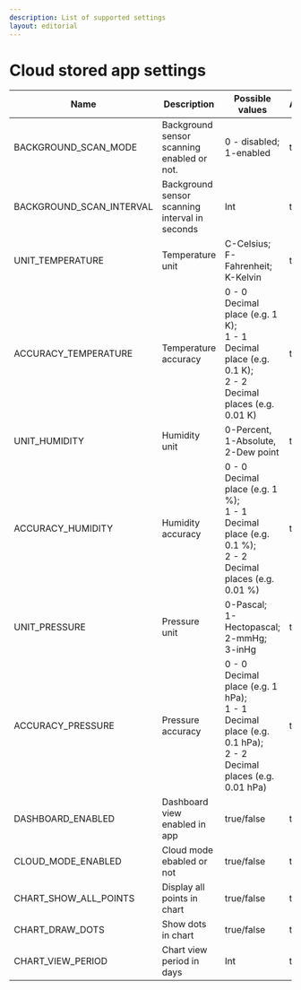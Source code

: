```yaml
---
description: List of supported settings
layout: editorial
---
```


# Cloud stored app settings

<table><thead><tr><th width="334">Name</th><th width="150">Description</th><th width="196">Possible values</th><th width="150" data-type="checkbox">Android</th><th width="150" data-type="checkbox">iOS</th><th data-type="checkbox">Web</th></tr></thead><tbody><tr><td>BACKGROUND_SCAN_MODE</td><td>Background sensor scanning enabled or not.</td><td>0 - disabled; 1-enabled</td><td>true</td><td>false</td><td>false</td></tr><tr><td>BACKGROUND_SCAN_INTERVAL</td><td>Background sensor scanning interval in seconds</td><td>Int</td><td>true</td><td>false</td><td>false</td></tr><tr><td>UNIT_TEMPERATURE</td><td>Temperature unit</td><td>C-Celsius; F-Fahrenheit; K-Kelvin</td><td>true</td><td>true</td><td>true</td></tr><tr><td>ACCURACY_TEMPERATURE</td><td>Temperature accuracy</td><td>0 - 0 Decimal place (e.g. 1 K);<br>1 - 1 Decimal place (e.g. 0.1 K);<br>2 - 2 Decimal places (e.g. 0.01 K)</td><td>true</td><td>true</td><td>false</td></tr><tr><td>UNIT_HUMIDITY</td><td>Humidity unit</td><td>0-Percent, 1-Absolute, 2-Dew point</td><td>true</td><td>true</td><td>true</td></tr><tr><td>ACCURACY_HUMIDITY</td><td>Humidity accuracy</td><td>0 - 0 Decimal place (e.g. 1 %);<br>1 - 1 Decimal place (e.g. 0.1 %);<br>2 - 2 Decimal places (e.g. 0.01 %)</td><td>true</td><td>true</td><td>false</td></tr><tr><td>UNIT_PRESSURE</td><td>Pressure unit</td><td>0-Pascal; 1-Hectopascal; 2-mmHg; 3-inHg</td><td>true</td><td>true</td><td>true</td></tr><tr><td>ACCURACY_PRESSURE</td><td>Pressure accuracy</td><td>0 - 0 Decimal place (e.g. 1 hPa);<br>1 - 1 Decimal place (e.g. 0.1 hPa);<br>2 - 2 Decimal places (e.g. 0.01 hPa)</td><td>true</td><td>true</td><td>false</td></tr><tr><td>DASHBOARD_ENABLED</td><td>Dashboard view enabled in app</td><td>true/false</td><td>true</td><td>false</td><td>false</td></tr><tr><td>CLOUD_MODE_ENABLED</td><td>Cloud mode ebabled or not</td><td>true/false</td><td>true</td><td>true</td><td>false</td></tr><tr><td>CHART_SHOW_ALL_POINTS</td><td>Display all points in chart</td><td>true/false</td><td>true</td><td>true</td><td>false</td></tr><tr><td>CHART_DRAW_DOTS</td><td>Show dots in chart</td><td>true/false</td><td>true</td><td>true</td><td>false</td></tr><tr><td>CHART_VIEW_PERIOD</td><td>Chart view period in days</td><td>Int</td><td>true</td><td>true</td><td>false</td></tr></tbody></table>


